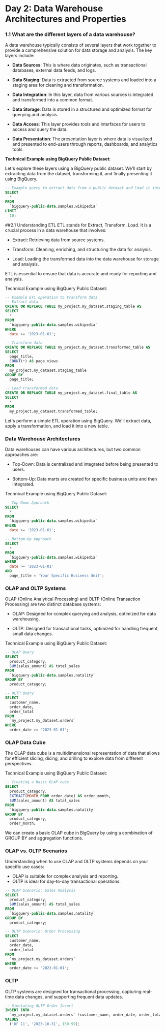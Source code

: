 # Day 2: Data Warehouse Architectures and Properties

### 1.1 What are the different layers of a data warehouse?

A data warehouse typically consists of several layers that work together to provide a comprehensive solution for data storage and analysis. The key layers include:

- **Data Sources**: This is where data originates, such as transactional databases, external data feeds, and logs.

- **Data Staging**: Data is extracted from source systems and loaded into a staging area for cleaning and transformation.

- **Data Integration**: In this layer, data from various sources is integrated and transformed into a common format.

- **Data Storage**: Data is stored in a structured and optimized format for querying and analysis.

- **Data Access**: This layer provides tools and interfaces for users to access and query the data.

- **Data Presentation**: The presentation layer is where data is visualized and presented to end-users through reports, dashboards, and analytics tools.

**Technical Example using BigQuery Public Dataset:**

Let's explore these layers using a BigQuery public dataset. We'll start by extracting data from the dataset, transforming it, and finally presenting it using BigQuery.

```sql
-- Example query to extract data from a public dataset and load it into a staging table
SELECT
  *
FROM
  `bigquery-public-data.samples.wikipedia`
LIMIT
  10;
```


##2.1 Understanding ETL
ETL stands for Extract, Transform, Load. It is a crucial process in a data warehouse that involves:

- Extract: Retrieving data from source systems.

- Transform: Cleaning, enriching, and structuring the data for analysis.

- Load: Loading the transformed data into the data warehouse for storage and analysis.

ETL is essential to ensure that data is accurate and ready for reporting and analysis.

Technical Example using BigQuery Public Dataset:
```sql
-- Example ETL operation to transform data
-- Extract data
CREATE OR REPLACE TABLE my_project.my_dataset.staging_table AS
SELECT
  *
FROM
  `bigquery-public-data.samples.wikipedia`
WHERE
  date >= '2023-01-01';

-- Transform data
CREATE OR REPLACE TABLE my_project.my_dataset.transformed_table AS
SELECT
  page_title,
  COUNT(*) AS page_views
FROM
  my_project.my_dataset.staging_table
GROUP BY
  page_title;

-- Load transformed data
CREATE OR REPLACE TABLE my_project.my_dataset.final_table AS
SELECT
  *
FROM
  my_project.my_dataset.transformed_table;
```
Let's perform a simple ETL operation using BigQuery. We'll extract data, apply a transformation, and load it into a new table.


### Data Warehouse Architectures
Data warehouses can have various architectures, but two common approaches are:

- Top-Down: Data is centralized and integrated before being presented to users.

- Bottom-Up: Data marts are created for specific business units and then integrated.

Technical Example using BigQuery Public Dataset:
```sql
-- Top-Down Approach
SELECT
  *
FROM
  `bigquery-public-data.samples.wikipedia`
WHERE
  date >= '2023-01-01';

-- Bottom-Up Approach
SELECT
  *
FROM
  `bigquery-public-data.samples.wikipedia`
WHERE
  date >= '2023-01-01'
AND
  page_title = 'Your Specific Business Unit';
```

### OLAP and OLTP Systems
OLAP (Online Analytical Processing) and OLTP (Online Transaction Processing) are two distinct database systems:

- OLAP: Designed for complex querying and analysis, optimized for data warehousing.

- OLTP: Designed for transactional tasks, optimized for handling frequent, small data changes.

Technical Example using BigQuery Public Dataset:
```sql
-- OLAP Query
SELECT
  product_category,
  SUM(sales_amount) AS total_sales
FROM
  `bigquery-public-data.samples.natality`
GROUP BY
  product_category;

-- OLTP Query
SELECT
  customer_name,
  order_date,
  order_total
FROM
  `my_project.my_dataset.orders`
WHERE
  order_date >= '2023-01-01';
```

### OLAP Data Cube
The OLAP data cube is a multidimensional representation of data that allows for efficient slicing, dicing, and drilling to explore data from different perspectives.

Technical Example using BigQuery Public Dataset:
```sql
-- Creating a basic OLAP cube
SELECT
  product_category,
  EXTRACT(MONTH FROM order_date) AS order_month,
  SUM(sales_amount) AS total_sales
FROM
  `bigquery-public-data.samples.natality`
GROUP BY
  product_category,
  order_month;
```
We can create a basic OLAP cube in BigQuery by using a combination of GROUP BY and aggregation functions.

### OLAP vs. OLTP Scenarios
Understanding when to use OLAP and OLTP systems depends on your specific use cases:

- OLAP is suitable for complex analysis and reporting.
- OLTP is ideal for day-to-day transactional operations.

```sql
-- OLAP Scenario: Sales Analysis
SELECT
  product_category,
  SUM(sales_amount) AS total_sales
FROM
  `bigquery-public-data.samples.natality`
GROUP BY
  product_category;

-- OLTP Scenario: Order Processing
SELECT
  customer_name,
  order_date,
  order_total
FROM
  `my_project.my_dataset.orders`
WHERE
  order_date >= '2023-01-01';

```

### OLTP
OLTP systems are designed for transactional processing, capturing real-time data changes, and supporting frequent data updates.

```sql
-- Simulating OLTP Order Insert
INSERT INTO
  `my_project.my_dataset.orders` (customer_name, order_date, order_total)
VALUES
  ('DF 11', '2023-10-31', 150.99);
```